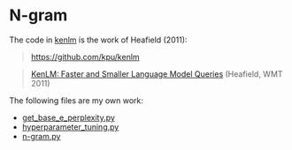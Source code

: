 # N-gram

The code in [kenlm](kenlm) is the work of Heafield (2011):

> https://github.com/kpu/kenlm 

> [KenLM: Faster and Smaller Language Model Queries](https://aclanthology.org/W11-2123) (Heafield, WMT 2011)

The following files are my own work: 
* [get_base_e_perplexity.py](get_base_e_perplexity.py)
* [hyperparameter_tuning.py](hyperparameter_tuning.py)
* [n-gram.py](n-gram.py)